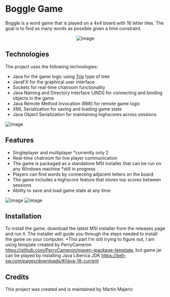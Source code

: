 # Boggle Game 

Boggle is a word game that is played on a 4x4 board with 16 letter tiles. The goal is to find as many words as possible given a time constraint.
    <p align="center">    ![image](https://github.com/CroTard/Boggle-JavaFX/assets/79861327/e9fc36e0-ee79-4434-bec7-a573708e2247) </p>




## Technologies

The project uses the following technologies:

- Java for the game logic using [Trie](https://en.wikipedia.org/wiki/Trie) type of tree 
- JavaFX for the graphical user interface
- Sockets for real-time chatroom functionality
- Java Naming and Directory Interface (JNDI) for connecting and binding objects in the game
- Java Remote Method Invocation (RMI) for remote game logic
- XML Serialization for saving and loading game state
- Java Object Serialization for maintaining highscores across sessions

![image](https://github.com/CroTard/Boggle-JavaFX/assets/79861327/c0f80080-a62c-4303-8373-a32a75fa3c96)

## Features

- Singleplayer and multiplayer *currently only 2
- Real-time chatroom for live player communication
- The game is packaged as a standalone MSI installer that can be run on any Windows machine *still in progress
- Players can find words by connecting adjacent letters on the board 
- The game includes a highscore feature that stores top scores between sessions
- Ability to save and load game state at any time

![image](https://github.com/CroTard/Boggle-JavaFX/assets/79861327/7d5a5544-6e81-4a28-a089-c23a9832a733)
![image](https://github.com/CroTard/Boggle-JavaFX/assets/79861327/deb8ddd9-10fb-42d7-80ef-aff0e70e5ee7)



## Installation 

To install the game, download the latest MSI installer from the releases page and run it. The installer will guide you through the steps needed to install the game on your computer.
*This part I'm still trying to figure out, I am using template created by PerryCameron https://github.com/PerryCameron/maven-jpackage-template, but game jar can be played by installing Java Liberica JDK https://bell-sw.com/pages/downloads/#/java-18-current  

## Credits

This project was created and is maintained by Martin Majeric

